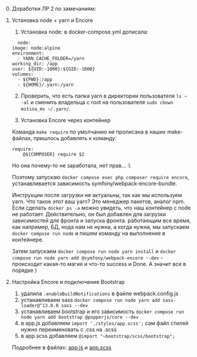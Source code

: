 0. Доработки ЛР 2 по замечаниям:

1. Установка node + yarn и Encore
    1. Установка node: в docker-compose.yml дописала:
    ```
      node:
    image: node:alpine
    environment:
      - YARN_CACHE_FOLDER=/yarn
    working_dir: /app
    user: ${UID:-1000}:${GID:-1000}
    volumes:
      - ${PWD}:/app
      - ${HOME}/.yarn:/yarn
    ```

    2. Проверить, что есть папка yarn в директории пользователя
    `ls ~ -al` и сменить владельца с root на пользователя `sudo chown mitina_mv ~/.yarn/`.

    3. Установка Encore через контейнер

    Команда `make require` по умолчанию не прописана в наших make-файлах, пришлось добавлять к команду:
    ```
    require:
	    @${COMPOSER} require $2
    ```
    Но она почему-то  не заработала, нет прав... :\

    Поэтому запускаю `docker compose exec php composer require encore`, устанавливается зависимость symfony/webpack-encore-bundle. 

    Инструкции после загрузки не актуальны, так как мы используем yarn. Что такое этот ваш yarn? Это менеджер пакетов, аналог npm. Если сделать `docker ps -a` можно увидеть, что наш контейнер с node не работает. Действительно, он был добавлен для загрузки зависимостей для фронта и запуска фронта. работающим все время, как например, БД, нода нам не нужна, а когда нужна, мы запускаем `docker compose run node` и пишем команду на выполнение в контейнере.

    Затем запускаем `docker compose run node yarn install` и `docker compose run node yarn add @symfony/webpack-encore --dev` - происходит какая-то магия и что-то success и Done. А значит все в порядке )

3. Настройка Encore и подключение Bootstrap
    1. удалила `.enableBuildNotifications` в файле webpack.config.js
    2. устанавливаем sass `docker compose run node yarn add sass-loader@^13.0.0 sass --dev`
    3. устанавливаем bootstrap и его зависимость `docker compose run node yarn add bootstrap @popperjs/core --dev` 
    4. в app.js добавляем `import './styles/app.scss';` сам файл стилей нужно переименовать с .css на .scss
    5. в app.scss добавляем `@import "~bootstrap/scss/bootstrap";`

    Подробнее в файлах: [app.js](/assets/app.js) и [app.scss](/assets/styles/app.scss)